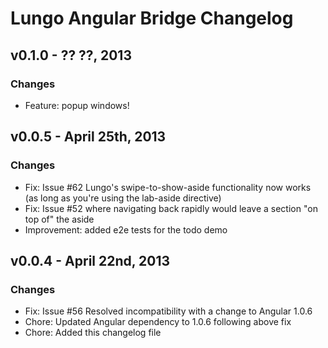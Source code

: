 # Lungo Angular Bridge Changelog

## v0.1.0 - ?? ??, 2013
### Changes
 - Feature: popup windows!

## v0.0.5 - April 25th, 2013
### Changes
 - Fix: Issue #62 Lungo's swipe-to-show-aside functionality now works (as long as you're using the lab-aside directive)
 - Fix: Issue #52 where navigating back rapidly would leave a section "on top of" the aside
 - Improvement: added e2e tests for the todo demo
## v0.0.4 - April 22nd, 2013
### Changes
 - Fix: Issue #56 Resolved incompatibility with a change to Angular 1.0.6
 - Chore: Updated Angular dependency to 1.0.6 following above fix
 - Chore: Added this changelog file

